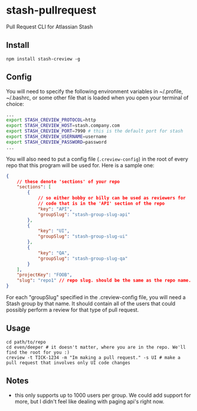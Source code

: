 # stash-pullrequest
Pull Request CLI for Atlassian Stash

## Install
```
npm install stash-creview -g
```

## Config
You will need to specify the following environment variables in ~/.profile, ~/.bashrc, or some other file that is loaded when you open your terminal of choice:
``` bash
...
export STASH_CREVIEW_PROTOCOL=http
export STASH_CREVIEW_HOST=stash.company.com
export STASH_CREVIEW_PORT=7990 # this is the default port for stash
export STASH_CREVIEW_USERNAME=username
export STASH_CREVIEW_PASSWORD=password
...
```
You will also need to put a config file (`.creview-config`) in the root of every repo that this program will be used for.  Here is a sample one:
``` json
{
    // these denote 'sections' of your repo
    "sections": [
        {
            // so either bobby or billy can be used as reviewers for 
            // code that is in the 'API' section of the repo
            "key": "API",
            "groupSlug": "stash-group-slug-api"
        },
        {
            "key": "UI",
            "groupSlug": "stash-group-slug-ui"
        },
        {
            "key": "QA",
            "groupSlug": "stash-group-slug-qa"
        }
    ],
    "projectKey": "FOOB",
    "slug": "repo1" // repo slug. should be the same as the repo name.
}
```
For each "groupSlug" specified in the .creview-config file, you will need a Stash group by that name.  It should contain all of the users that could possibly perform a review for that type of pull request.

## Usage
```
cd path/to/repo
cd even/deeper # it doesn't matter, where you are in the repo. We'll find the root for you :)
creview -t TICK-1234 -m "Im making a pull request." -s UI # make a pull request that involves only UI code changes
```

## Notes
- this only supports up to 1000 users per group. We could add support for more, but I didn't feel like dealing with paging api's right now.
